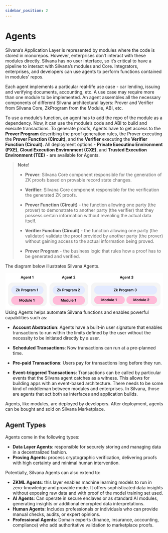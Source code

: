 ```yaml
---
sidebar_position: 2
---
```


# Agents

Silvana’s Application Layer is represented by modules where the code is stored in monorepos. However, enterprises don’t interact with these modules directly. Silvana has no user interface, so it’s critical to have a pipeline to interact with Silvana’s modules and Core. Integrators, enterprises, and developers can use agents to perform functions contained in modules' repos.

Each agent implements a particular real-life use case - car lending, issuing and verifying documents, accounting, etc. A use case may require more than one module to be implemented. An agent assembles all the necessary components of different Silvana architectural layers: Prover and Verifier from Silvana Core, ZkProgram from the Module, ABI, etc.

To use a module’s function, an agent has to add the repo of the module as a dependency. Now, it can use the module’s code and ABI to build and execute transactions. To generate proofs, Agents have to get access to the **Prover Program** describing the proof generation rules, the Prover executing the **Prover Function (Circuit)**, and the **Verifier** executing the **Verifier Function (Circuit)**. All deployment options - **Private Executino Environment (PXE)**, **Cloud Execution Environment (CXE)**, and **Trusted Execution Environment (TEE)** - are available for Agents.

> **Note!**  
>
> * **Prover**: Silvana Core component responsible for the generation of ZK proofs based on provable record state changes.
> 
> * **Verifier**: Silvana Core component responsible for the verification the generated ZK proofs.
> 
> * **Prover Function (Circuit)** - the function allowing one party (the prover) to demonstrate to another party (the verifier) that they possess certain information without revealing the actual data itself.
> 
> * **Verifier Function (Circuit)** - the function allowing one party (the validator) validate the proof provided by another party (the prover) without gaining access to the actual information being proved.
> 
> * **Prover Program** - the business logic that rules how a proof has to be generated and verified.

The diagram below illustrates Silvana Agents.

![Silvana Agents](./img/silvana-agents.png)
Using Agents helps automate Silvana functions and enables powerful capabilities such as:

* **Account Abstraction**: Agents have a built-in user signature that enables transactions to run within the limits defined by the user without the necessity to be initiated directly by a user.

* **Scheduled Transactions**: Now transactions can run at a pre-planned time.
* **Pre-paid Transactions**: Users pay for transactions long before they run.
* **Event-triggered Transactions**: Transactions can be called by particular events that the Silvana agent catches as a witness. This allows for building apps with an event-based architecture. There needs to be some kind of middleman between modules and enterprises. In Silvana, those are agents that act both as interfaces and application builds.

Agents, like modules, are deployed by developers. After deployment, agents can be bought and sold on Silvana Marketplace.

## Agent Types

Agents come in the following types:

* **Data Layer Agents**: responsible for securely storing and managing data in a decentralized fashion.
* **Proving Agents**: process cryptographic verification, delivering proofs with high certainty and minimal human intervention.

Potentially, Silvana Agents can also extend to:

* **ZKML Agents**: this layer enables machine learning models to run in zero-knowledge and provable mode. It offers sophisticated data insights without exposing raw data and with proof of the model training set used.
* **AI Agents**: Can operate in secure enclaves or as standard AI modules, generating insights or additional encrypted data interpretations.
* **Human Agents**: Includes professionals or individuals who can provide manual checks, audits, or expert opinions.
* **Professional Agents**: Domain experts (finance, insurance, accounting, compliance) who add authoritative validation to marketplace proofs.